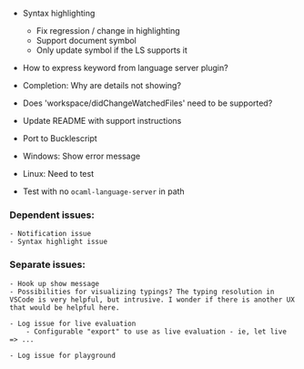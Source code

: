 - Syntax highlighting
    - Fix regression / change in highlighting
    - Support document symbol
    - Only update symbol if the LS supports it

- How to express keyword from language server plugin?

- Completion: Why are details not showing?
- Does 'workspace/didChangeWatchedFiles' need to be supported?

- Update README with support instructions
- Port to Bucklescript

- Windows: Show error message
- Linux: Need to test
- Test with no `ocaml-language-server` in path

### Dependent issues:
    - Notification issue
    - Syntax highlight issue

### Separate issues:
    - Hook up show message
    - Possibilities for visualizing typings? The typing resolution in VSCode is very helpful, but intrusive. I wonder if there is another UX that would be helpful here.

    - Log issue for live evaluation
        - Configurable "export" to use as live evaluation - ie, let live => ...

    - Log issue for playground
